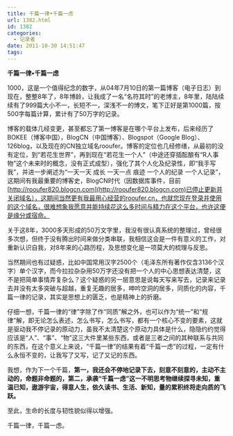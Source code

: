 ```yaml
---
title: 千篇一律•千篇一虑
url: 1382.html
id: 1382
categories:
  - 记录者
date: 2011-10-30 14:51:47
tags:
---
```


**千篇一律•千篇一虑**

  
1000，这是一个值得纪念的数字，从04年7月10日的第一篇博客（电子日志）到现在，整整8年了，8年博龄，让我成了一名“名符其时”的老博主，8年里，陆陆续续有了999篇大小不一，长短不一，深浅不一的博文，笔下正好是第1000篇，按500字每篇计算，累计有了50万字的记录。  
  
博客的载体几经变更，甚至都忘了第一博客是在哪个平台上发布，后来经历了BOKEE（博客中国），BlogCN（中国博客）、Blogspot（Google Blog）、126blog，以及现在的CN独立域名rooufer。博客的定位也几经修缮，从最初的没有定位，到“若花生世界”，再到现在“若花生一个人”（中途还穿插酝酿有“R人事物”这个未来时的概念，没有正式成型），强化了其个人化及纪录性，即“我手写我”，并进一步阐述为“一天一天 成长 一天一点 痕迹 一个人的纪录 一个人记录”，这期间有我最重要的博客史，BlogCN时代（因数据库事件，目前[http://rooufer820.blogcn.com](http://rooufer820.blogcn.com)已停止更新并关闭域名），这期间当然更有我最用心经营的rooufer.cn，也就您现在登录并使用的这个域名，很难想象我愿意并能持续花这么多时间与精力在这个平台，也许这便是缘分或宿命。  
  
关于这8年，3000多天形成的50万文字里，我没有很认真系统的整理过，曾经很多次想，但终于没有腾出时间来做分类串联，我相信这会是一件有意义的工作，对重新认识自我，对8年来的心路历程，及思想变化是一项莫大的梳理与反思。  
  
当然期间也有过疑惑，比如中国常用汉字2500个（毛泽东所有著作仅含3136个汉字）单个汉字，而今拉拉杂杂用50万字还没有把一个人的中心思想表达清楚，这不是把简单事情弄复杂么？这个疑惑的另一层意思是说每天写来写去，记录来记录去并没有太多突破与超越，重复无趣的居多，呻吟空洞的居多，同质化的内容，千篇一律的记录，其实是思想上的匮乏，也是精神上的折磨。  
  
仔细一想，千篇一律的“律”字除了作“同质”解之外，也可以作为“统一”和“规律”解，即无论怎么表述，怎么书写，怎么书写，都有一个核心不变的要素，这就是驱动我不停记录的原动力，虽我不太清楚这个原动力具体是什么，隐隐约约觉得应该是“人”、“事”、“物”这三大件里某些东西，或者是三者之间的其种联系与共同的东西，在这个意义上来说，“千篇一律”的结果有着“千篇一虑”的过程，一定有什么永恒不变的，让我写了又写，记了又记的东西。  
  
我想，作为下一个千篇，**第一，我还会不停地记录下去，刻意不刻意的，主动不主动的，命题非命题的，第二，承袭“千篇一虑”这一不明思考物继续探寻未知，重温已知，遨游宇宙，得意人生，依久读书、生活、新知，量的累积终将走向质的飞跃。**  
  
至此，生命的长度与韧性貌似得以增强。  
  
千篇一律，千篇一虑。